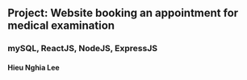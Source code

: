 ## Project: Website booking an appointment for medical examination

### mySQL, ReactJS, NodeJS, ExpressJS

#### Hieu Nghia Lee
